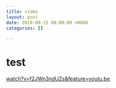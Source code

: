 ```yaml
---
title: video
layout: post
date: 2018-09-15 00:00:00 +0000
categories: []

---
```

# test

[watch?v=f2JWn3ndUZs&feature=youtu.be](https://www.youtube.com/watch?v=f2JWn3ndUZs&feature=youtu.be "watch?v=f2JWn3ndUZs&feature=youtu.be")